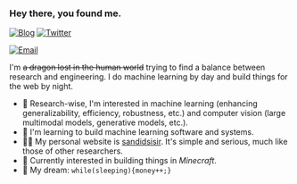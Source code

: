 ### Hey there, you found me.

[![Blog](https://img.shields.io/badge/Blog-F0773A?style=flat-square&logo=firefox-browser&logoColor=white)](https://sandidsisir.github.io)
[![Twitter](https://img.shields.io/badge/Twitter-0F141A?style=flat-square&logo=x&logoColor=white)]()

[![Email](https://img.shields.io/badge/Email-EA4335?style=flat-square&logo=gmail&logoColor=white)](mailto:sandidfoot5@gmail.com)

I'm ~~a dragon lost in the human world~~ trying to find a balance between research and engineering. I do machine learning by day and build things for the web by night.

- 🔭 Research-wise, I'm interested in machine learning (enhancing generalizability, efficiency, robustness, etc.) and computer vision (large multimodal models, generative models, etc.).
- 🚀 I'm learning to build machine learning software and systems.
- 👩‍💻 My personal website is [sandidsisir](https://sandidsisir.github.io). It's simple and serious, much like those of other researchers.
- 👾 Currently interested in building things in *Minecraft*.
- 🌭 My dream: `while(sleeping){money++;}`

